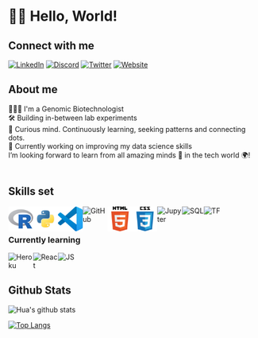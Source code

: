 
<h1 align="left">
👋🏼 Hello, World!</h1>

<h2 align="left"> Connect with me </h2>

[![LinkedIn](https://img.shields.io/badge/LinkedIn-0077B5?style=for-the-badge&logo=linkedin&logoColor=white)](hhttps://www.linkedin.com/in/pmagana/)
[![Discord](https://img.shields.io/badge/Discord-7289DA?style=for-the-badge&logo=discord&logoColor=white)](https://discordapp.com/users/Paulyna#0095)
[![Twitter](https://img.shields.io/badge/Twitter-1DA1F2?style=for-the-badge&logo=twitter&logoColor=white)](https://twitter.com/PaulynaMagana)
[![Website](https://img.shields.io/badge/website-000000?style=for-the-badge&logo=About.me&logoColor=white)](https://paulynamagana.github.io/Portfolio_paulyna/)

<div align="left">
<h2 align"left"> About me </h2>
👩🏻‍🔬  I'm a Genomic Biotechnologist <br />
🛠  Building in-between lab experiments <br /> 
👀  Curious mind. Continuously learning, seeking patterns and connecting dots.  <br />
🌱  Currently working on improving my data science skills <br />
 I’m looking forward to learn from all amazing minds 🧠 in the tech world 🌍!  <br />

</div>


<br>
<div align="left">
    <h2 align='left'>
    Skills set </h2>
    
<img align="left" alt="R" width="50px"
     src="https://raw.githubusercontent.com/github/explore/80688e429a7d4ef2fca1e82350fe8e3517d3494d/topics/r/r.png" />
<img align="left" alt="Python" width="50px"
     src="https://raw.githubusercontent.com/github/explore/80688e429a7d4ef2fca1e82350fe8e3517d3494d/topics/python/python.png" />
<img align="left" alt="Visual Studio Code" width="50px"
     src="https://raw.githubusercontent.com/github/explore/80688e429a7d4ef2fca1e82350fe8e3517d3494d/topics/visual-studio-code/visual-studio-code.png" />
<img align="left" alt="GitHub" width="50px"
     href="https://cdn.jsdelivr.net/gh/devicons/devicon@v2.14.0/devicon.min.css">
<img align="left" alt="HTML5" width="50px"
     src="https://raw.githubusercontent.com/github/explore/80688e429a7d4ef2fca1e82350fe8e3517d3494d/topics/html/html.png" />
<img align="left" alt="CSS3" width="50px"
     src="https://raw.githubusercontent.com/github/explore/80688e429a7d4ef2fca1e82350fe8e3517d3494d/topics/css/css.png" />
<img align="left" alt="Jupyter" width="50px"
     src="https://cdn.jsdelivr.net/gh/devicons/devicon/icons/jupyter/jupyter-original-wordmark.svg"/>
<img align="left" alt="SQL"
     src="https://img.icons8.com/color/50/000000/postgreesql.png"/>
<img align="left" alt="TF" width="50px"
     src="https://cdn.jsdelivr.net/gh/devicons/devicon/icons/tensorflow/tensorflow-original.svg" />
<br>
<br>


### Currently learning
<img align="left" alt="Heroku" width="50px" src="https://cdn.jsdelivr.net/gh/devicons/devicon/icons/heroku/heroku-original.svg" />
<img align="left" alt="React" width="50px" src="https://cdn.jsdelivr.net/gh/devicons/devicon/icons/react/react-original.svg" />
<img align="left" alt="JS" width="50px" src="https://cdn.jsdelivr.net/gh/devicons/devicon/icons/javascript/javascript-plain.svg"/>
</div>

<br>
<br>
<div align="left">
    <h2 align='left'>
Github Stats</h2>
    
![Hua's github stats](https://github-readme-stats.vercel.app/api?username=paulynamagana&show_icons=true)
    
[![Top Langs](https://github-readme-stats.vercel.app/api/top-langs/?username=paulynamagana&layout=compact)](https://github.com/paulynamagana/github-readme-stats)


